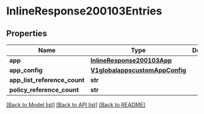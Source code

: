 # InlineResponse200103Entries

## Properties
Name | Type | Description | Notes
------------ | ------------- | ------------- | -------------
**app** | [**InlineResponse200103App**](InlineResponse200103App.md) |  | [optional] 
**app_config** | [**V1globalappscustomAppConfig**](V1globalappscustomAppConfig.md) |  | [optional] 
**app_list_reference_count** | **str** |  | [optional] 
**policy_reference_count** | **str** |  | [optional] 

[[Back to Model list]](../README.md#documentation-for-models) [[Back to API list]](../README.md#documentation-for-api-endpoints) [[Back to README]](../README.md)

